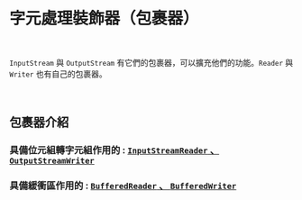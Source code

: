 # 字元處理裝飾器（包裹器）

<br>

`InputStream` 與 `OutputStream` 有它們的包裹器，可以擴充他們的功能。`Reader` 與 `Writer` 也有自己的包裹器。

<br>

## 包裹器介紹

### 具備位元組轉字元組作用的 : [`InputStreamReader` 、 `OutputStreamWriter`](./IOStreamReaderWriter)

### 具備緩衝區作用的 : [`BufferedReader` 、 `BufferedWriter`](./BufferedReaderWriter)

